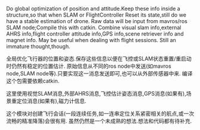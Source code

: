 Do global optimization of position and attitude.Keep these info inside a structure,so that when SLAM or FlightController Reset its state,still do we have a stable estimation of drone.
Raw data will be input from mavros/ros SLAM node;Compile this with catkin.
Combine visual slam info,external AHRS info,flight controller attitude info,GPS info,scene retriever info and magnet info.
May be useful when dealing with flight sessions.
Still an immature thought,though.

全局优化飞行器的位置和姿态.保存这些信息以便在飞控或SLAM状态重置/重启动时仍然有稳定的位置估计.
原始信息从不同的ros node中发送(如mavros node,SLAM node等).只要实现这一消息发送即可,也可以从外部传感器中来.
编译这个包需要依赖catkin.

这里使用视觉SLAM消息,外部AHRS消息,飞控估计姿态消息,GPS消息(如果有),场景重定位消息(如果有),磁力计信息.

这个模块对创建飞行会话(一段连续任务,如一连串定位关系紧密相关的航点,或一次流畅的精准降落)会很有用.
虽然仍然是一个未成熟的想法.想法和代码都有待补充.



